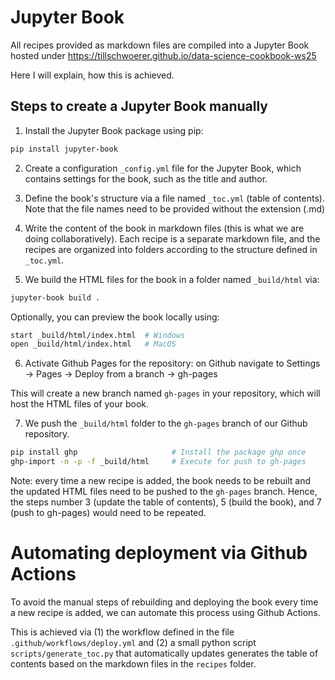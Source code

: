 # Jupyter Book

All recipes provided as markdown files are compiled into a Jupyter Book hosted under https://tillschwoerer.github.io/data-science-cookbook-ws25

Here I will explain, how this is achieved. 

## Steps to create a Jupyter Book manually

1. Install the Jupyter Book package using pip:
```bash
pip install jupyter-book
```
2. Create a configuration `_config.yml` file for the Jupyter Book, which contains settings for the book, such as the title and author.

3. Define the book's structure via a file named `_toc.yml` (table of contents). Note that the file names need to be provided without the extension (.md)

4. Write the content of the book in markdown files (this is what we are doing collaboratively). Each recipe is a separate markdown file, and the recipes are organized into folders according to the structure defined in `_toc.yml`.

5. We build the HTML files for the book in a folder named `_build/html` via: 

```bash
jupyter-book build .
```

Optionally, you can preview the book locally using:
```bash
start _build/html/index.html  # Windows
open _build/html/index.html   # MacOS
```

6. Activate Github Pages for the repository: on Github navigate to Settings -> Pages -> Deploy from a branch -> gh-pages

This will create a new branch named `gh-pages` in your repository, which will host the HTML files of your book.

7. We push the `_build/html` folder to the `gh-pages` branch of our Github repository. 
```bash
pip install ghp                     # Install the package ghp once
ghp-import -n -p -f _build/html     # Execute for push to gh-pages
```

Note: every time a new recipe is added, the book needs to be rebuilt and the updated HTML files need to be pushed to the `gh-pages` branch. Hence, the steps number 3 (update the table of contents), 5 (build the book), and 7 (push to gh-pages) would need to be repeated.

# Automating deployment via Github Actions

To avoid the manual steps of rebuilding and deploying the book every time a new recipe is added, we can automate this process using Github Actions.

This is achieved via (1) the workflow defined in the file `.github/workflows/deploy.yml` and (2) a small python script `scripts/generate_toc.py` that automatically updates generates the table of contents based on the markdown files in the `recipes` folder.


